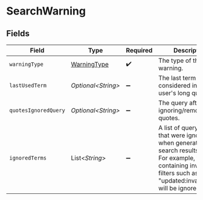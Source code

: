 # SearchWarning


## Fields

| Field                                                                                                                                                                         | Type                                                                                                                                                                          | Required                                                                                                                                                                      | Description                                                                                                                                                                   |
| ----------------------------------------------------------------------------------------------------------------------------------------------------------------------------- | ----------------------------------------------------------------------------------------------------------------------------------------------------------------------------- | ----------------------------------------------------------------------------------------------------------------------------------------------------------------------------- | ----------------------------------------------------------------------------------------------------------------------------------------------------------------------------- |
| `warningType`                                                                                                                                                                 | [WarningType](../../models/components/WarningType.md)                                                                                                                         | :heavy_check_mark:                                                                                                                                                            | The type of the warning.                                                                                                                                                      |
| `lastUsedTerm`                                                                                                                                                                | *Optional\<String>*                                                                                                                                                           | :heavy_minus_sign:                                                                                                                                                            | The last term we considered in the user's long query.                                                                                                                         |
| `quotesIgnoredQuery`                                                                                                                                                          | *Optional\<String>*                                                                                                                                                           | :heavy_minus_sign:                                                                                                                                                            | The query after ignoring/removing quotes.                                                                                                                                     |
| `ignoredTerms`                                                                                                                                                                | List\<*String*>                                                                                                                                                               | :heavy_minus_sign:                                                                                                                                                            | A list of query terms that were ignored when generating search results, if any. For example, terms containing invalid filters such as "updated:invalid_date" will be ignored. |